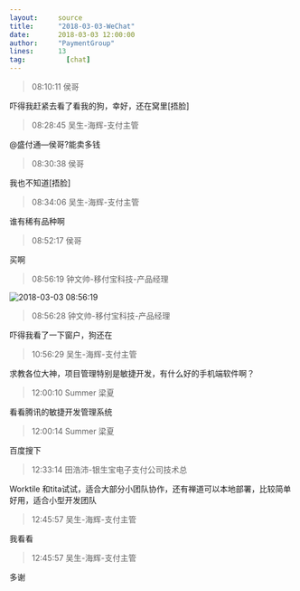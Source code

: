 ```yaml
---
layout:     source 
title:      "2018-03-03-WeChat"
date:       2018-03-03 12:00:00
author:     "PaymentGroup"
lines:      13 
tag:		  [chat]
---
```

> 08:10:11  侯哥  
   
吓得我赶紧去看了看我的狗，幸好，还在窝里[捂脸]  
   
> 08:28:45  吴生-海辉-支付主管  
   
@盛付通—侯哥?能卖多钱  
   
> 08:30:38  侯哥  
   
我也不知道[捂脸]  
   
> 08:34:06  吴生-海辉-支付主管  
   
谁有稀有品种啊  
   
> 08:52:17  侯哥  
   
买啊  
   
> 08:56:19  钟文帅-移付宝科技-产品经理  
   
![2018-03-03 08:56:19](http://static.cocolian.org/img/20180303_085619.png) 
   
> 08:56:28  钟文帅-移付宝科技-产品经理  
   
吓得我看了一下窗户，狗还在  
   
> 10:56:29  吴生-海辉-支付主管  
   
求教各位大神，项目管理特别是敏捷开发，有什么好的手机端软件啊？  
   
> 12:00:10  Summer 梁夏  
   
看看腾讯的敏捷开发管理系统  
   
> 12:00:14  Summer 梁夏  
   
百度搜下  
   
> 12:33:14  田浩沛-银生宝电子支付公司技术总  
   
Worktile 和tita试试，适合大部分小团队协作，还有禅道可以本地部署，比较简单好用，适合小型开发团队  
   
> 12:45:57  吴生-海辉-支付主管  
   
我看看  
   
> 12:45:57  吴生-海辉-支付主管  
   
多谢  
   
